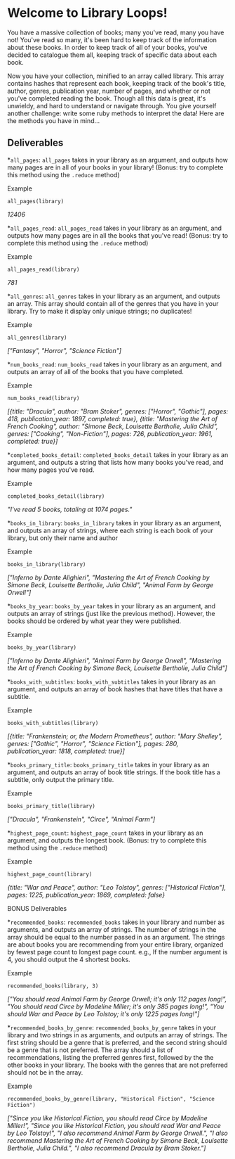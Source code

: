 # Welcome to Library Loops!

You have a massive collection of books; many you've read, many you have not! You've read so many, it's been hard to keep track of the information about these books. In order to keep track of all of your books, you've decided to catalogue them all, keeping track of specific data about each book.

Now you have your collection, minified to an array called library. This array contains hashes that represent each book, keeping track of the book's title, author, genres, publication year, number of pages, and whether or not you've completed reading the book. Though all this data is great, it's unwieldy, and hard to understand or navigate through. You give yourself another challenge: write some ruby methods to interpret the data! Here are the methods you have in mind...

## Deliverables

*`all_pages`: `all_pages` takes in your library as an argument, and outputs how many pages are in all of your books in your library! (Bonus: try to complete this method using the `.reduce` method)

Example

`all_pages(library)`

_12406_


*`all_pages_read`: `all_pages_read` takes in your library as an argument, and outputs how many pages are in all the books that you've read! (Bonus: try to complete this method using the `.reduce` method)

Example

`all_pages_read(library)`

_781_


*`all_genres`: `all_genres` takes in your library as an argument, and outputs an array. This array should contain all of the genres that you have in your library. Try to make it display only unique strings; no duplicates!

Example

`all_genres(library)`

_["Fantasy", "Horror", "Science Fiction"]_


*`num_books_read`: `num_books_read` takes in your library as an argument, and outputs an array of all of the books that you have completed.

Example

`num_books_read(library)`

_[{title: "Dracula", author: "Bram Stoker", genres: ["Horror", "Gothic"], pages: 418, publication_year: 1897, completed: true}, {title: "Mastering the Art of French Cooking", author: "Simone Beck, Louisette Bertholie, Julia Child", genres: ["Cooking", "Non-Fiction"], pages: 726, publication_year: 1961, completed: true}]_


*`completed_books_detail`: `completed_books_detail` takes in your library as an argument, and outputs a string that lists how many books you've read, and how many pages you've read.

Example

`completed_books_detail(library)`

_"I've read 5 books, totaling at 1074 pages."_


*`books_in_library`: `books_in_library` takes in your library as an argument, and outputs an array of strings, where each string is each book of your library, but only their name and author

Example

`books_in_library(library)`

_["Inferno by Dante Alighieri", "Mastering the Art of French Cooking by Simone Beck, Louisette Bertholie, Julia Child", "Animal Farm by George Orwell"]_


*`books_by_year`: `books_by_year` takes in your library as an argument, and outputs an array of strings (just like the previous method). However, the books should be ordered by what year they were published.

Example

`books_by_year(library)`

_["Inferno by Dante Alighieri", "Animal Farm by George Orwell", "Mastering the Art of French Cooking by Simone Beck, Louisette Bertholie, Julia Child"]_


*`books_with_subtitles`: `books_with_subtitles` takes in your library as an argument, and outputs an array of book hashes that have titles that have a subtitle.

Example

`books_with_subtitles(library)`

_[{title: "Frankenstein; or, the Modern Prometheus", author: "Mary Shelley", genres: ["Gothic", "Horror", "Science Fiction"], pages: 280, publication_year: 1818, completed: true}]_


*`books_primary_title`: `books_primary_title` takes in your library as an argument, and outputs an array of book title strings. If the book title has a subtitle, only output the primary title.

Example

`books_primary_title(library)`

_["Dracula", "Frankenstein", "Circe", "Animal Farm"]_


*`highest_page_count`: `highest_page_count` takes in your library as an argument, and outputs the longest book. (Bonus: try to complete this method using the `.reduce` method)

Example

`highest_page_count(library)`

_{title: "War and Peace", author: "Leo Tolstoy", genres: ["Historical Fiction"], pages: 1225, publication_year: 1869, completed: false}_



BONUS Deliverables

*`recommended_books`: `recommended_books` takes in your library and number as arguments, and outputs an array of strings. The number of strings in the array should be equal to the number passed in as an argument. The strings are about books you are recommending from your entire library, organized by fewest page count to longest page count. e.g., If the number argument is 4, you should output the 4 shortest books.

Example

`recommended_books(library, 3)`

_["You should read Animal Farm by George Orwell; it's only 112 pages long!", "You should read Circe by Madeline Miller; it's only 385 pages long!", "You should War and Peace by Leo Tolstoy; it's only 1225 pages long!"]_


*`recommended_books_by_genre`: `recommended_books_by_genre` takes in your library and two strings in as arguments, and outputs an array of strings. The first string should be a genre that is preferred, and the second string should be a genre that is not preferred. The array should a list of recommendations, listing the preferred genres first, followed by the the other books in your library. The books with the genres that are not preferred should not be in the array.

Example

`recommended_books_by_genre(library, "Historical Fiction", "Science Fiction")`

_["Since you like Historical Fiction, you should read Circe by Madeline Miller!", "Since you like Historical Fiction, you should read War and Peace by Leo Tolstoy!", "I also recommend Animal Farm by George Orwell.", "I also recommend Mastering the Art of French Cooking by Simone Beck, Louisette Bertholie, Julia Child.", "I also recommend Dracula by Bram Stoker."]_
